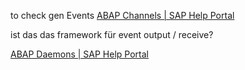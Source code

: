 to check gen Events [ABAP Channels | SAP Help Portal](https://help.sap.com/docs/SAP_S4HANA_ON-PREMISE/05d041d3df1a4595a3c45f57c15e2325/18ef61f6415743658407d4d17f06e950.html?locale=de-DE)

ist das das framework für event output / receive?


[ABAP Daemons | SAP Help Portal](https://help.sap.com/docs/SAP_S4HANA_ON-PREMISE/753088fc00704d0a80e7fbd6803c8adb/311af9b769d84fffa7b7384bae27109c.html?locale=de-DE)